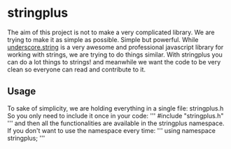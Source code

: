 # stringplus
The aim of this project is not to make a very complicated library. We are trying to make it as simple as possible. Simple but powerful. While [underscore.string][] is a very awesome and professional javascript library for working with strings, we are trying to do things similar.
With stringplus you can do a lot things to strings! and meanwhile we want the code to be very clean so everyone can read and contribute to it.

[underscore.string]: https://github.com/epeli/underscore.string "underscore.string github repository"

## Usage

To sake of simplicity, we are holding everything in a single file: stringplus.h
So you only need to include it once in your code:
'''
#include "stringplus.h"
'''
and then all the functionalities are available in the stringplus namespace.
If you don't want to use the namespace every time:
'''
using namespace stringplus;
'''
